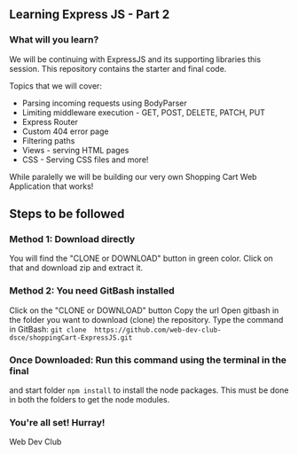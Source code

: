 ## Learning Express JS - Part 2

### What will you learn?

We will be continuing with ExpressJS and its supporting libraries this 
session. This repository contains the starter and final code.

Topics that we will cover:

* Parsing incoming requests using BodyParser
* Limiting middleware execution - GET, POST, DELETE, PATCH, PUT
* Express Router
* Custom 404 error page
* Filtering paths
* Views - serving HTML pages
* CSS - Serving CSS files
and more!

While paralelly we will be building our very own Shopping Cart Web 
Application that works!

## Steps to be followed

### Method 1: Download directly
You will find the "CLONE or DOWNLOAD" button in green color. Click on 
that and download zip and extract it.

### Method 2: You need GitBash installed
Click on the "CLONE or DOWNLOAD" button 
Copy the url
Open gitbash in the folder you want to download (clone) the repository.
Type the command in GitBash: `git clone 
https://github.com/web-dev-club-dsce/shoppingCart-ExpressJS.git`

### Once Downloaded: Run this command using the terminal in the final 
and start folder
`npm install`
to install the node packages.
This must be done in both the folders to get the node modules.

### You're all set! Hurray!

Web Dev Club
